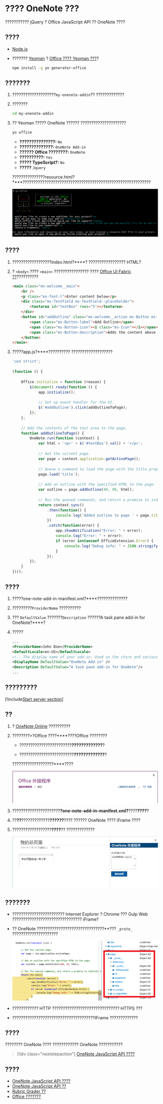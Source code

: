 # <a name="build-your-first-onenote-add-in"></a>???? OneNote ???

??????????? jQuery ? Office JavaScript API ?? OneNote ????

## <a name="prerequisites"></a>????

- [Node.js](https://nodejs.org)

- ??????? [Yeoman](https://github.com/yeoman/yo) ? [Office ???? Yeoman ???](https://github.com/OfficeDev/generator-office)?

    ```bash
    npm install -g yo generator-office
    ```

## <a name="create-the-add-in-project"></a>???????

1. ????????????????????`my-onenote-addin`?? ?????????????

2. ???????

    ```bash
    cd my-onenote-addin
    ```

3. ?? Yeoman ????? OneNote ?????? ?????????????????????

    ```bash
    yo office
    ```

    - **???????????????:** `No`
    - **??????????????:** `OneNote Add-in`
    - **?????? Office ????????:** `OneNote`
    - **??????????:** `Yes`
    - **????? TypeScript?:** `No`
    - **?????** `Jquery`

    ???????????????resource.html?****???????????????????????????????????????????????????????????

    ![?? Yeoman ?????????????](../images/yo-office-onenote-jquery.png)


## <a name="update-the-code"></a>????

1. ??????????????????index.html?****? ????????????????? HTML?

2. ? `<body>` ???? `<main>` ???????????????? ???? [Office UI Fabric ??](http://dev.office.com/fabric/components)??????????

    ```html
    <main class="ms-welcome__main">
        <br />
        <p class="ms-font-l">Enter content below</p>
        <div class="ms-TextField ms-TextField--placeholder">
            <textarea id="textBox" rows="5"></textarea>
        </div>
        <button id="addOutline" class="ms-welcome__action ms-Button ms-Button--hero ms-u-slideUpIn20">
            <span class="ms-Button-label">Add Outline</span>
            <span class="ms-Button-icon"><i class="ms-Icon"></i></span>
            <span class="ms-Button-description">Adds the content above to the current page.</span>
        </button>
    </main>
    ```

3. ?????app.js?****?????????? ???????????????????

    ```js
    'use strict';

    (function () {

        Office.initialize = function (reason) {
            $(document).ready(function () {
                app.initialize();

                // Set up event handler for the UI.
                $('#addOutline').click(addOutlineToPage);
            });
        };

        // Add the contents of the text area to the page.
        function addOutlineToPage() {        
            OneNote.run(function (context) {
                var html = '<p>' + $('#textBox').val() + '</p>';

                // Get the current page.
                var page = context.application.getActivePage();

                // Queue a command to load the page with the title property.             
                page.load('title'); 

                // Add an outline with the specified HTML to the page.
                var outline = page.addOutline(40, 90, html);

                // Run the queued commands, and return a promise to indicate task completion.
                return context.sync()
                    .then(function() {
                        console.log('Added outline to page ' + page.title);
                    })
                    .catch(function(error) {
                        app.showNotification("Error: " + error); 
                        console.log("Error: " + error); 
                        if (error instanceof OfficeExtension.Error) { 
                            console.log("Debug info: " + JSON.stringify(error.debugInfo)); 
                        } 
                    }); 
            });
        }
    })();
    ```

## <a name="update-the-manifest"></a>????

1. ?????one-note-add-in-manifest.xml?****??????????????

2. ?????????`ProviderName` ??????????

3. ??? `DefaultValue` ???????`Description` ??????A task pane add-in for OneNote?****?

4. ?????

    ```xml
    ...
    <ProviderName>John Doe</ProviderName>
    <DefaultLocale>en-US</DefaultLocale>
    <!-- The display name of your add-in. Used on the store and various places of the Office UI such as the add-ins dialog. -->
    <DisplayName DefaultValue="OneNote Add-in" />
    <Description DefaultValue="A task pane add-in for OneNote"/>
    ...
    ```

## <a name="start-the-dev-server"></a>?????????

[!include[Start server section](../includes/quickstart-yo-start-server.md)]

## <a name="try-it-out"></a>??

1. ? [OneNote Online](https://www.onenote.com/notebooks) ??????????

2. ????????>?Office ????****????Office ????????

    - ????????????????????????****?????????????****?

    - ?????????????????????????****?????????????****? 

    ???????????????????****????

    <img alt="The Office Add-ins dialog showing the MY ADD-INS tab" src="../images/onenote-office-add-ins-dialog.png" width="500">

3. ??????????????????????**?one-note-add-in-manifest.xml?**????**????**? 

4. ??**??**?????????????**??????**???? ?????? OneNote ???? iFrame ????

5. ??????????????????**????**?? ????????????? 

    ![???????? OneNote ???](../images/onenote-first-add-in.png)

## <a name="troubleshooting-and-tips"></a>???????

- ???????????????????????? Internet Explorer ? Chrome ??? Gulp Web ???????????????????????????????? iFrame?

- ?? OneNote ???????????????????????????????**??? `_proto_` ?????????????????????

   ![????????? OneNote ??](../images/onenote-debug.png)

- ???????????? HTTP ??????????????????????????????? HTTPS ???

- ??????????????????????????????????????IFrame ????????????? 

## <a name="next-steps"></a>????

???????? OneNote ???? ???????????? OneNote ???????????

> [!div class="nextstepaction"]
> [OneNote JavaScript API ????](../onenote/onenote-add-ins-programming-overview.md)

## <a name="see-also"></a>????

- [OneNote JavaScript API ????](../onenote/onenote-add-ins-programming-overview.md)
- [OneNote JavaScript API ??](https://dev.office.com/reference/add-ins/onenote/onenote-add-ins-javascript-reference)
- [Rubric Grader ??](https://github.com/OfficeDev/OneNote-Add-in-Rubric-Grader)
- [Office ???????](../overview/office-add-ins.md)
